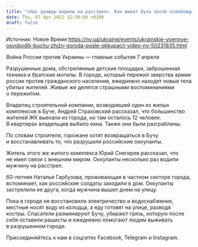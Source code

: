 ```yaml
---
title: "«Нас дважды водили на расстрел». Как живет Буча после освобождения от российских оккупантов — видео НВ"
date: Thu, 07 Apr 2022 12:38:00 +0300
draft: false
---
```

Источник: Новое Время https://nv.ua/ukraine/events/ukrainskie-voennye-osvobodili-buchu-zhizn-goroda-posle-okkupacii-video-nv-50231835.html


Война России против Украины — главные события 7 апреля

Разрушенные дома, обстрелянные детские площадки, заброшенная техника и братские могилы. В городе, который пережил зверства армии россии против гражданского населения, ежедневно находят новые тела убитых жителей. Живые же делятся страшными воспоминаниями о пережитом.

 Владелец строительной компании, возводившей один из жилых комплексов в Буче, Андрей Страховский рассказал, что большинство жителей ЖК выехали из города, но там осталось 12 человек. В квартирах владельцев выбило окна. Также они были разграблены.

 По словам строителя, горожане хотят возвращаться в Бучу и восстанавливать то, что разрушили российские оккупанты.

 Житель этого же жилого комплекса Юрий Снегирев рассказал, что не имел связи с внешним миром. Оккупанты несколько раз водили мужчину на расстрел.

 60-летняя Наталья Гарбузова, проживающая в частном секторе города, вспоминает, как российские солдаты заходили в дом. Оккупанты застрелили ее друга, когда мужчина вышел днем на улицу.

Пока в городе не восстановили электричество и водоснабжение, местные носят воду из колодца, а еду готовят на улице, разводя костры. Спасатели разминируют Бучу, убирают грязь, которую после себя оставили рашисты и ежедневно помогают людям выживать в разрушенном городе.

Присоединяйтесь к нам в соцсетях Facebook, Telegram и Instagram.
